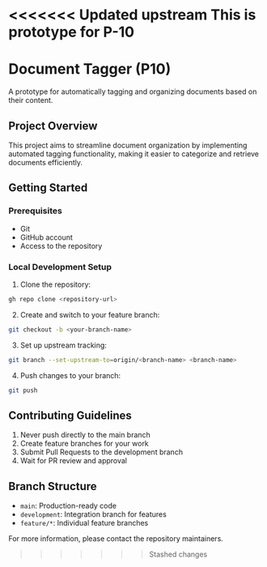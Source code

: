 <<<<<<< Updated upstream
This is prototype for P-10
=======
# Document Tagger (P10)

A prototype for automatically tagging and organizing documents based on their content.

## Project Overview
This project aims to streamline document organization by implementing automated tagging functionality, making it easier to categorize and retrieve documents efficiently.

## Getting Started

### Prerequisites
- Git
- GitHub account
- Access to the repository

### Local Development Setup

1. Clone the repository:
```bash
gh repo clone <repository-url>
```

2. Create and switch to your feature branch:
```bash
git checkout -b <your-branch-name>
```

3. Set up upstream tracking:
```bash
git branch --set-upstream-to=origin/<branch-name> <branch-name>
```

4. Push changes to your branch:
```bash
git push
```

## Contributing Guidelines
1. Never push directly to the main branch
2. Create feature branches for your work
3. Submit Pull Requests to the development branch
4. Wait for PR review and approval

## Branch Structure
- `main`: Production-ready code
- `development`: Integration branch for features
- `feature/*`: Individual feature branches

For more information, please contact the repository maintainers.
>>>>>>> Stashed changes
